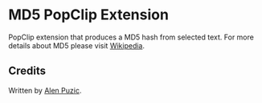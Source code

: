 MD5 PopClip Extension
===

PopClip extension that produces a MD5 hash from selected text.
For more details about MD5 please visit [Wikipedia](http://en.wikipedia.org/wiki/MD5).

Credits
-------
Written by [Alen Puzic](https://alenpuzic.com).